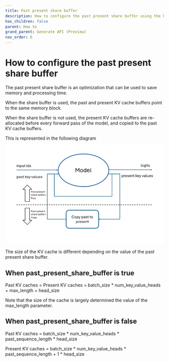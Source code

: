 ```yaml
---
title: Past present share buffer
description: How to configure the past present share buffer using the ONNX Runtime generate() API
has_children: false
parent: How to
grand_parent: Generate API (Preview)
nav_order: 6
---
```


# How to configure the past present share buffer

The past present share buffer is an optimization that can be used to save memory and processing time.

When the share buffer is used, the past and present KV cache buffers point to the same memory block.

When the share buffer is not used, the present KV cache buffers are re-allocated before every forward pass of the model, and copied to the past KV cache buffers.

This is represented in the following diagram

![alt text](../../../images/past-present-share-buffer.png)

The size of the KV cache is different depending on the value of the past present share buffer.


## When past_present_share_buffer is true

Past KV caches = Present KV caches = batch_size *  num_key_value_heads + max_length + head_size

Note that the size of the cache is largely determined the value of the max_length parameter.


## When past_present_share_buffer is false

Past KV caches = batch_size * num_key_value_heads * past_sequence_length * head_size

Present KV caches = batch_size *  num_key_value_heads * past_sequence_length + 1 *  head_size
 




